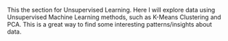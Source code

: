 This the section for Unsupervised Learning. Here I will explore data using Unsupervised Machine Learning methods, such as K-Means Clustering
and PCA. This is a great way to find some interesting patterns/insights about data.
